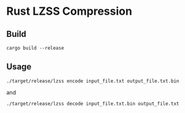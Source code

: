 # Rust LZSS Compression


## Build

`cargo build --release`

## Usage

`./target/release/lzss encode input_file.txt output_file.txt.bin`

and

`./target/release/lzss decode input_file.txt.bin output_file.txt`
